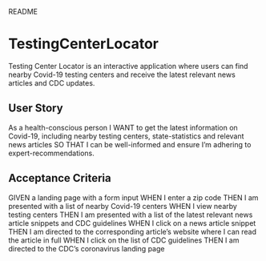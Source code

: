 README

# TestingCenterLocator
Testing Center Locator is an interactive application where users can find nearby Covid-19 testing centers and receive the latest relevant news articles and CDC updates.

## User Story
As a health-conscious person
I WANT to get the latest information on Covid-19, including nearby testing centers, state-statistics and relevant news articles
SO THAT I can be well-informed and ensure I’m adhering to expert-recommendations.

## Acceptance Criteria
GIVEN a landing page with a form input
WHEN I enter a zip code
THEN I am presented with a list of nearby Covid-19 centers
WHEN I view nearby testing centers
THEN I am presented with a list of the latest relevant news article snippets and CDC guidelines
WHEN I click on a news article snippet
THEN I am directed to the corresponding article’s website where I can read the article in full
WHEN I click on the list of CDC guidelines
THEN I am directed to the CDC’s coronavirus landing page
